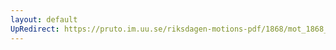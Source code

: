 ```yaml
---
layout: default
UpRedirect: https://pruto.im.uu.se/riksdagen-motions-pdf/1868/mot_1868__ak__66/mot_1868__ak__66-002.pdf
---
```

